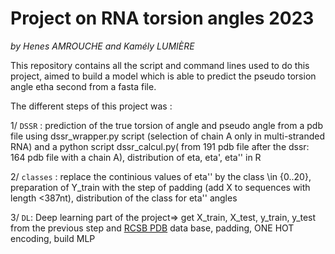 # Project on RNA torsion angles 2023

_by Henes AMROUCHE and Kamély LUMIÈRE_

This repository contains all the script and command lines used to do this project, aimed to build a model which is able to predict the pseudo torsion angle etha second from a fasta file.

The different steps of this project was :

 1/  `DSSR` : prediction of the true torsion of angle and pseudo angle from a pdb file using dssr_wrapper.py script (selection of chain A only in multi-stranded RNA) and a python script dssr_calcul.py( from 191 pdb file after the dssr: 164 pdb file with a chain A), distribution of eta, eta', eta'' in R

 2/ `classes` : replace the continious values of eta'' by the class \in {0..20}, preparation of Y_train with the step of padding (add X to sequences with length <387nt), distribution of the class for eta'' angles

 3/  `DL`: Deep learning part of the project=> get X_train, X_test, y_train, y_test from the previous step and  [RCSB PDB](https://www.rcsb.org) data base, padding, ONE HOT encoding, build MLP

 






